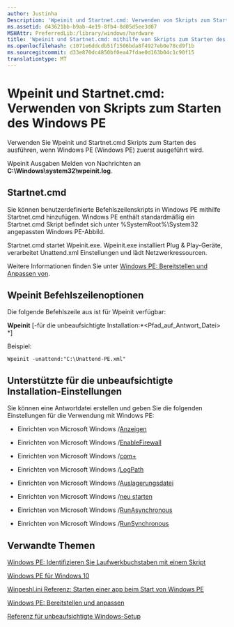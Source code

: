 ```yaml
---
author: Justinha
Description: 'Wpeinit und Startnet.cmd: Verwenden von Skripts zum Starten des Windows PE'
ms.assetid: d43621bb-b9ab-4e19-8fb4-8d05d5ee3d07
MSHAttr: PreferredLib:/library/windows/hardware
title: 'Wpeinit und Startnet.cmd: mithilfe von Skripts zum Starten des Windows PE'
ms.openlocfilehash: c1071e6ddcdb51f1506bda8f4927eb0e78cd9f1b
ms.sourcegitcommit: d33e870dc4850bf0ea47fdae0d163b04c1c90f15
translationtype: MT
---
```

# <a name="wpeinit-and-startnetcmd-using-winpe-startup-scripts"></a>Wpeinit und Startnet.cmd: Verwenden von Skripts zum Starten des Windows PE


Verwenden Sie Wpeinit und Startnet.cmd Skripts zum Starten des ausführen, wenn Windows PE (Windows PE) zuerst ausgeführt wird.

Wpeinit Ausgaben Melden von Nachrichten an **C:\\Windows\\system32\\wpeinit.log**.

## <a name="span-idstartnetcmdspanspan-idstartnetcmdspanstartnetcmd"></a><span id="startnet.cmd"></span><span id="STARTNET.CMD"></span>Startnet.cmd


Sie können benutzerdefinierte Befehlszeilenskripts in Windows PE mithilfe Startnet.cmd hinzufügen. Windows PE enthält standardmäßig ein Startnet.cmd Skript befindet sich unter %SystemRoot%\\System32 angepassten Windows PE-Abbild.

Startnet.cmd startet Wpeinit.exe. Wpeinit.exe installiert Plug & Play-Geräte, verarbeitet Unattend.xml Einstellungen und lädt Netzwerkressourcen.

Weitere Informationen finden Sie unter [Windows PE: Bereitstellen und Anpassen von](winpe-mount-and-customize.md).

## <a name="span-idwpeinitcommand-lineoptionsspanspan-idwpeinitcommand-lineoptionsspanspan-idwpeinitcommand-lineoptionsspanwpeinit-command-line-options"></a><span id="Wpeinit_Command-Line_Options"></span><span id="wpeinit_command-line_options"></span><span id="WPEINIT_COMMAND-LINE_OPTIONS"></span>Wpeinit Befehlszeilenoptionen


Die folgende Befehlszeile aus ist für Wpeinit verfügbar:

**Wpeinit** \[-für die unbeaufsichtigte Installation:*&lt;Pfad\_auf\_Antwort\_Datei&gt; *\]

Beispiel:

``` syntax
Wpeinit -unattend:"C:\Unattend-PE.xml"
```

## <a name="span-idsupportedunattendsettingsspanspan-idsupportedunattendsettingsspanspan-idsupportedunattendsettingsspansupported-unattend-settings"></a><span id="Supported_Unattend_settings"></span><span id="supported_unattend_settings"></span><span id="SUPPORTED_UNATTEND_SETTINGS"></span>Unterstützte für die unbeaufsichtigte Installation-Einstellungen


Sie können eine Antwortdatei erstellen und geben Sie die folgenden Einstellungen für die Verwendung mit Windows PE:

-   Einrichten von Microsoft Windows /[Anzeigen](https://msdn.microsoft.com/library/windows/hardware/dn915285)

-   Einrichten von Microsoft Windows /[EnableFirewall](https://msdn.microsoft.com/library/windows/hardware/dn915375)

-   Einrichten von Microsoft Windows /[com+](https://msdn.microsoft.com/library/windows/hardware/dn915383)

-   Einrichten von Microsoft Windows /[LogPath](https://msdn.microsoft.com/library/windows/hardware/dn915490)

-   Einrichten von Microsoft Windows /[Auslagerungsdatei](https://msdn.microsoft.com/library/windows/hardware/dn915671)

-   Einrichten von Microsoft Windows /[neu starten](https://msdn.microsoft.com/library/windows/hardware/dn915783)

-   Einrichten von Microsoft Windows /[RunAsynchronous](https://msdn.microsoft.com/library/windows/hardware/dn915800)

-   Einrichten von Microsoft Windows /[RunSynchronous](https://msdn.microsoft.com/library/windows/hardware/dn915804)

## <a name="span-idrelatedtopicsspanrelated-topics"></a><span id="related_topics"></span>Verwandte Themen

[Windows PE: Identifizieren Sie Laufwerkbuchstaben mit einem Skript](winpe-identify-drive-letters.md)

[Windows PE für Windows 10](winpe-intro.md)

[Winpeshl.ini Referenz: Starten einer app beim Start von Windows PE](winpeshlini-reference-launching-an-app-when-winpe-starts.md)

[Windows PE: Bereitstellen und anpassen](winpe-mount-and-customize.md)

[Referenz für unbeaufsichtigte Windows-Setup](http://go.microsoft.com/fwlink/?LinkId=206281)

 

 






